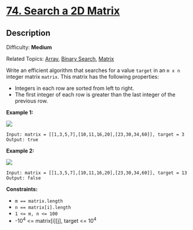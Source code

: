 # [74\. Search a 2D Matrix](https://leetcode.com/problems/search-a-2d-matrix/)

## Description

Difficulty: **Medium**  

Related Topics: [Array](https://leetcode.com/tag/array/), [Binary Search](https://leetcode.com/tag/binary-search/), [Matrix](https://leetcode.com/tag/matrix/)


Write an efficient algorithm that searches for a value `target` in an `m x n` integer matrix `matrix`. This matrix has the following properties:

*   Integers in each row are sorted from left to right.
*   The first integer of each row is greater than the last integer of the previous row.

**Example 1:**

![](https://assets.leetcode.com/uploads/2020/10/05/mat.jpg)

```
Input: matrix = [[1,3,5,7],[10,11,16,20],[23,30,34,60]], target = 3
Output: true
```

**Example 2:**

![](https://assets.leetcode.com/uploads/2020/10/05/mat2.jpg)

```
Input: matrix = [[1,3,5,7],[10,11,16,20],[23,30,34,60]], target = 13
Output: false
```

**Constraints:**

*   `m == matrix.length`
*   `n == matrix[i].length`
*   `1 <= m, n <= 100`
*   -10<sup>4</sup> <= matrix[i][j], target <= 10<sup>4</sup>